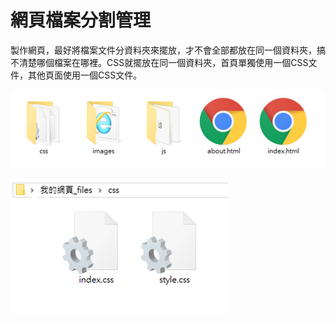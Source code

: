 # 網頁檔案分割管理

製作網頁，最好將檔案文件分資料夾來擺放，才不會全部都放在同一個資料夾，搞不清楚哪個檔案在哪裡。CSS就擺放在同一個資料夾，首頁單獨使用一個CSS文件，其他頁面使用一個CSS文件。

![&#x5C07;CSS&#x6587;&#x4EF6;&#x53E6;&#x653E;&#x5728;&#x4E00;&#x500B;&#x8CC7;&#x6599;&#x593E;](.gitbook/assets/image%20%2814%29.png)

![&#x9996;&#x9801;&#x55AE;&#x7368;&#x4F7F;&#x7528;&#x4E00;&#x500B;CSS&#x6587;&#x4EF6;](.gitbook/assets/image%20%2836%29.png)

